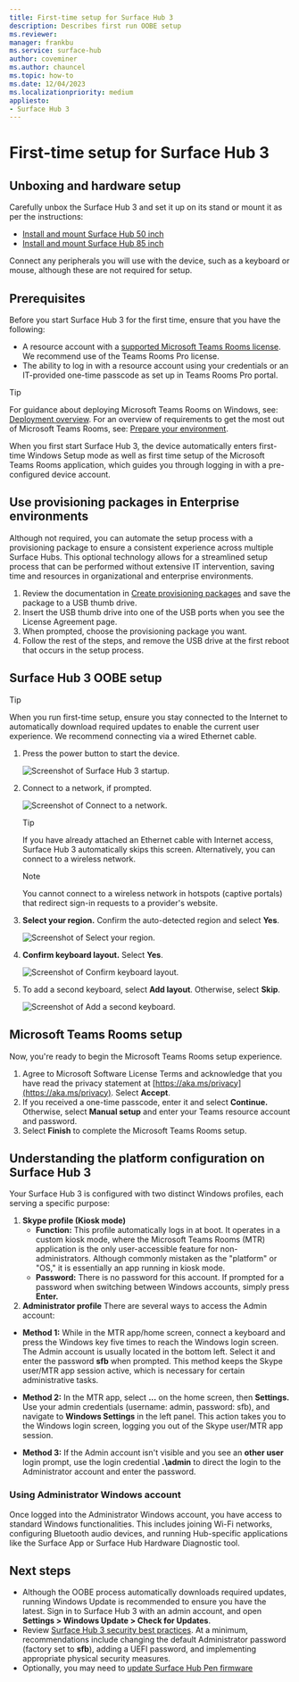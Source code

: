 ```yaml
---
title: First-time setup for Surface Hub 3
description: Describes first run OOBE setup
ms.reviewer: 
manager: frankbu
ms.service: surface-hub
author: coveminer
ms.author: chauncel
ms.topic: how-to
ms.date: 12/04/2023
ms.localizationpriority: medium
appliesto:
- Surface Hub 3
---
```

# First-time setup for Surface Hub 3

## Unboxing and hardware setup

Carefully unbox the Surface Hub 3 and set it up on its stand or mount it as per the instructions:

- [Install and mount Surface Hub 50 inch](surface-hub-install-mount.md)
- [Install and mount Surface Hub 85 inch](surface-hub-3-85-install-mount.md)

Connect any peripherals you will use with the device, such as a keyboard or mouse, although these are not required for setup.

## Prerequisites

Before you start Surface Hub 3 for the first time, ensure that you have the following:

- A resource account with a [supported Microsoft Teams Rooms license](/microsoftteams/rooms/rooms-licensing). We recommend use of the Teams Rooms Pro license. 
- The ability to log in with a resource account using your credentials or an IT-provided one-time passcode as set up in Teams Rooms Pro portal. 

> [!TIP]
> For guidance about deploying Microsoft Teams Rooms on Windows, see: [Deployment overview](/microsoftteams/rooms/rooms-deploy). For an overview of requirements to get the most out of Microsoft Teams Rooms, see: [Prepare your environment](/microsoftteams/rooms/rooms-prep). 

When you first start Surface Hub 3, the device automatically enters first-time Windows Setup mode as well as first time setup of the Microsoft Teams Rooms application, which guides you through logging in with a pre-configured device account. 

## Use provisioning packages in Enterprise environments

Although not required, you can automate the setup process with a provisioning package to ensure a consistent experience across multiple Surface Hubs. This optional technology allows for a streamlined setup process that can be performed without extensive IT intervention, saving time and resources in organizational and enterprise environments.

1. Review the documentation in [Create provisioning packages](provisioning-packages-for-surface-hub.md) and save the package to a USB thumb drive.
2. Insert the USB thumb drive into one of the USB ports when you see the License Agreement page.
3. When prompted, choose the provisioning package you want.
4. Follow the rest of the steps, and remove the USB drive at the first reboot that occurs in the setup process.

## Surface Hub 3 OOBE setup

> [!TIP]
> When you run first-time setup, ensure you stay connected to the Internet to automatically download required updates to enable the current user experience. We recommend connecting via a wired Ethernet cable. 

1. Press the power button to start the device.

   ![Screenshot of Surface Hub 3 startup.](images/surface-hub-3-oobe-fig1.png)

2. Connect to a network, if prompted. 

   ![Screenshot of Connect to a network.](images/surface-hub-3-oobe-fig1-0.png)

   > [!TIP]
   > If you have already attached an Ethernet cable with Internet access, Surface Hub 3 automatically skips this screen. Alternatively, you can connect to a wireless network.

   > [!NOTE]
   > You cannot connect to a wireless network in hotspots (captive portals) that redirect sign-in requests to a provider's website.

3. **Select your region.** Confirm the auto-detected region and select **Yes**.

   ![Screenshot of Select your region.](images/surface-hub-3-oobe-fig1a.png)

4. **Confirm keyboard layout.** Select **Yes**.

   ![Screenshot of Confirm keyboard layout.](images/surface-hub-3-oobe-fig1b.png)

5. To add a second keyboard, select **Add layout**. Otherwise, select **Skip**.

   ![Screenshot of Add a second keyboard.](images/surface-hub-3-oobe-fig1c.png)

## Microsoft Teams Rooms setup

Now, you're ready to begin the Microsoft Teams Rooms setup experience.

1. Agree to Microsoft Software License Terms and acknowledge that you have read the privacy statement at [https://aka.ms/privacy](https://aka.ms/privacy). Select **Accept**.
2. If you received a one-time passcode, enter it and select **Continue.** Otherwise, select **Manual setup** and enter your Teams resource account and password.
3. Select **Finish** to complete the Microsoft Teams Rooms setup.

## Understanding the platform configuration on Surface Hub 3

Your Surface Hub 3 is configured with two distinct Windows profiles, each serving a specific purpose:

1. **Skype profile (Kiosk mode)**
    - **Function:** This profile automatically logs in at boot. It operates in a custom kiosk mode, where the Microsoft Teams Rooms (MTR) application is the only user-accessible feature for non-administrators. Although commonly mistaken as the "platform" or "OS," it is essentially an app running in kiosk mode.
    - **Password:** There is no password for this account. If prompted for a password when switching between Windows accounts, simply press **Enter.**
2. **Administrator profile**
There are several ways to access the Admin account:

- **Method 1:** While in the MTR app/home screen, connect a keyboard and press the Windows key five times to reach the Windows login screen. The Admin account is usually located in the bottom left. Select it and enter the password **sfb** when prompted. This method keeps the Skype user/MTR app session active, which is necessary for certain administrative tasks.

- **Method 2:** In the MTR app, select **...** on the home screen, then **Settings.** Use your admin credentials (username: admin, password: sfb), and navigate to **Windows Settings** in the left panel. This action takes you to the Windows login screen, logging you out of the Skype user/MTR app session.
 
- **Method 3:** If the Admin account isn't visible and you see an **other user** login prompt, use the login credential **.\admin** to direct the login to the Administrator account and enter the password.

### Using Administrator Windows account

Once logged into the Administrator Windows account, you have access to standard Windows functionalities. This includes joining Wi-Fi networks, configuring Bluetooth audio devices, and running Hub-specific applications like the Surface App or Surface Hub Hardware Diagnostic tool.

## Next steps

- Although the OOBE process automatically downloads required updates, running Windows Update is recommended to ensure you have the latest. Sign in to Surface Hub 3 with an admin account, and open **Settings > Windows Update > Check for Updates**.
- Review [Surface Hub 3 security best practices](surface-hub-3-security.md). At a minimum, recommendations include changing the default Administrator password (factory set to **sfb**), adding a UEFI password, and implementing appropriate physical security measures.
- Optionally, you may need to [update Surface Hub Pen firmware](surface-hub-pen-firmware.md)
